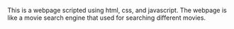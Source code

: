 This is a webpage scripted using html, css, and javascript. The webpage is like a movie search engine that used for searching
different movies.  

